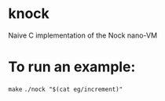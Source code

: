 # knock
Naive C implementation of the Nock nano-VM

# To run an example:
`make`
`./nock "$(cat eg/increment)"`
